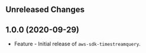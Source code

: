 Unreleased Changes
------------------

1.0.0 (2020-09-29)
------------------

* Feature - Initial release of `aws-sdk-timestreamquery`.


